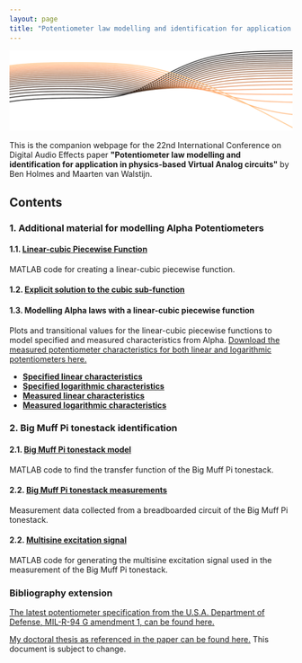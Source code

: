 ```yaml
---
layout: page
title: "Potentiometer law modelling and identification for application in physics-based Virtual Analog circuits"
---
```


![](./images/dafx19_header.png)

This is the companion webpage for the 22nd International Conference on Digital Audio Effects paper **"Potentiometer law modelling and identification for application in physics-based Virtual Analog circuits"** by Ben Holmes and Maarten van Walstijn.

## Contents

### 1. Additional material for modelling Alpha Potentiometers

#### 1.1. [Linear-cubic Piecewise Function](./alpha-pots/linear-cubic-func)

MATLAB code for creating a linear-cubic piecewise function.

#### 1.2. [Explicit solution to the cubic sub-function](./alpha-pots/cubic-subfunction)

#### 1.3. Modelling Alpha laws with a linear-cubic piecewise function

Plots and transitional values for the linear-cubic piecewise functions to model specified and measured characteristics from Alpha. [Download the measured potentiometer characteristics for both linear and logarithmic potentiometers here.](./alpha-pots/data/alpha_pots_csv.zip)

- **[Specified linear characteristics](./alpha-pots/linear-spec-fit)**
- **[Specified logarithmic characteristics](./alpha-pots/logarithmic-spec-fit)**
- **[Measured linear characteristics](./alpha-pots/linear-meas-fit)**
- **[Measured logarithmic characteristics](./alpha-pots/logarithmic-meas-fit)**

### 2. Big Muff Pi tonestack identification

#### 2.1. [Big Muff Pi tonestack model](./big-muff-pi-tonestack/tonestack-func)

MATLAB code to find the transfer function of the Big Muff Pi tonestack.

#### 2.2. [Big Muff Pi tonestack measurements](./big-muff-pi-tonestack/tonestack-measurements)

Measurement data collected from a breadboarded circuit of the Big Muff Pi tonestack.

#### 2.2. [Multisine excitation signal](./big-muff-pi-tonestack/multisine-func)

MATLAB code for generating the multisine excitation signal used in the measurement of the Big Muff Pi tonestack.

### Bibliography extension

[The latest potentiometer specification from the U.S.A. Department of Defense, MIL-R-94 G amendment 1, can be found here.](http://everyspec.com/MIL-PRF/MIL-PRF-000100-09999/MIL-PRF-94G_AMENDMENT-1_36619/)

[My doctoral thesis as referenced in the paper can be found here.](./thesis.pdf) This document is subject to change.
